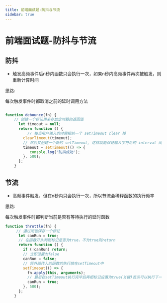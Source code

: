 ```yaml
---
title: 前端面试题-防抖与节流
sidebar: true
---
```


# 前端面试题-防抖与节流

<ClientOnly>
<title-pv/>
</ClientOnly>

## 防抖

- 触发高频事件后n秒内函数只会执行一次，如果n秒内高频事件再次被触发，则重新计算时间

思路:

每次触发事件时都取消之前的延时调用方法

``` js

function debounce(fn) {
    // 创建一个标记用来存放定时器的返回值
      let timeout = null; 
      return function () {
          // 每当用户输入的时候把前一个 setTimeout clear 掉
        clearTimeout(timeout); 
        // 然后又创建一个新的 setTimeout, 这样就能保证输入字符后的 interval 间隔内如果还有字符输入的话，就不会执行 fn 函数
        timeout = setTimeout(() => { 
           console.log('防抖成功');
        }, 500);
      };
    }

```


## 节流

- 高频事件触发，但在n秒内只会执行一次，所以节流会稀释函数的执行频率

思路:

每次触发事件时都判断当前是否有等待执行的延时函数

``` js
function throttle(fn) {
     // 通过闭包保存一个标记
      let canRun = true;
      // 在函数开头判断标记是否为true，不为true则return
      return function () {
        if (!canRun) return; 
        // 立即设置为false
        canRun = false; 
        // 将外部传入的函数的执行放在setTimeout中
        setTimeout(() => { 
          fn.apply(this, arguments);
          // 最后在setTimeout执行完毕后再把标记设置为true(关键)表示可以执行下一次循环了。当定时器没有执行的时候标记永远是false，在开头被return掉
          canRun = true;
        }, 500);
      };
    }

```
<ClientOnly>
  <leave/>
</ClientOnly/>